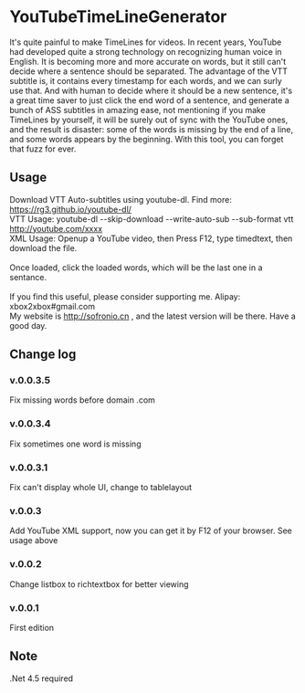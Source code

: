 # YouTubeTimeLineGenerator
It's quite painful to make TimeLines for videos. In recent years, YouTube had developed quite a strong technology on recognizing human voice in English. It is becoming more and more accurate on words, but it still can't decide where a sentence should be separated. The advantage of the VTT subtitle is, it contains every timestamp for each words, and we can surly use that. And with human to decide where it should be a new sentence, it's a great time saver to just click the end word of a sentence, and generate a bunch of ASS subtitles in amazing ease, not mentioning if you make TimeLines by yourself, it will be surely out of sync with the YouTube ones, and the result is disaster: some of the words is missing by the end of a line, and some words appears by the beginning. With this tool, you can forget that fuzz for ever.

## Usage
Download VTT Auto-subtitles using youtube-dl. Find more: https://rg3.github.io/youtube-dl/<br />
VTT Usage: youtube-dl --skip-download --write-auto-sub --sub-format vtt http://youtube.com/xxxx<br />
XML Usage: Openup a YouTube video, then Press F12, type timedtext, then download the file.<br />
<br />
Once loaded, click the loaded words, which will be the last one in a sentance.<br />
<br />
If you find this useful, please consider supporting me. Alipay: xbox2xbox#gmail.com<br />
My website is http://sofronio.cn , and the latest version will be there. Have a good day.<br />

## Change log

### v.0.0.3.5
Fix missing words before domain .com

### v.0.0.3.4
Fix sometimes one word is missing

### v.0.0.3.1
Fix can't display whole UI, change to tablelayout

### v.0.0.3
Add YouTube XML support, now you can get it by F12 of your browser. See usage above

### v.0.0.2
Change listbox to richtextbox for better viewing

### v.0.0.1
First edition


## Note
.Net 4.5 required

